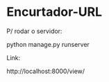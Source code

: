 # Encurtador-URL

P/ rodar o servidor: 

python manage.py runserver

Link:
 
 http://localhost:8000/view/
